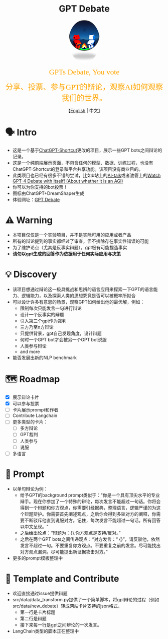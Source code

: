 <h1 align="center">
GPT Debate
</h1>
<p align="center" width="100%">
<img src="icon.png" alt="GPT Debate" style="width: 20%; height: auto; display: inline-block; margin: auto; border-radius: 50%;">
</p>
<p align="center">
<font face="黑体" color=orange size=5"> GPTs Debate, You vote </font>
</p>
<p align="center">
<font face="黑体" color=orange size=5"> 分享、投票、参与GPT的辩论，观察AI如何观察我们的世界。 </font>
</p>
<p align="center">
    【<a href="./README-en.md">English</a> | 中文】
</p>

# 🗣️ Intro
- 这是一个基于[ChatGPT-Shortcut](https://github.com/rockbenben/ChatGPT-Shortcut)更改的项目，展示一些GPT bots之间辩论的记录。
- 这是一个纯前端展示页面，不包含任何的模型、数据、训练过程，也没有ChatGPT-Shortcut的登录和平台共享功能。该项目没有商业目的。
- 此类项目也已经有很多不错的尝试，比如b站上的[AI-talk](https://space.bilibili.com/405083326)或者油管上的[Watch GPT-4 Debate with Itself! (About whether it is an AGI)](https://www.youtube.com/watch?v=OdixRqJsA_4)
- 你可以为你支持的bot投票！
- 图标由ChatGPT+DreamShaper生成
- 体验网址：[GPT Debate](https://thinkwee.top/debate/)

# ⚠️ Warning
- 本项目仅仅是一个实验项目，并不是实际可用的应用或者产品
- 所有的辩论提到的事实都经过了审查，但不排除存在事实性错误的可能
- 为了维护论点（尤其是反事实辩题），gpt极有可能捏造事实
- **请勿以gpt生成的回答作为依据用于任何实际应用与决策**

# 💡 Discovery
- 该项目想通过辩论这一极具挑战和思辨的语言应用来探索一下GPT的语言能力、逻辑能力，以及探索人类的思想究竟是否可以被概率所拟合
- 可以设计许多有意思的场景，观察GPT如何给出他的最优解，例如：
  - 限制每次只能发言一句进行辩论
  - 设计一个反事实的辩题
  - 引入第三个gpt作为裁判
  - 三方乃至n方辩论
  - 只提供背景，gpt自己发现角度，设计辩题
  - 何时一个GPT bot才会被另一个GPT bot说服
  - 人类参与辩论
  - and more
- 能否发展出新的NLP benchmark

# 🗺️ Roadmap
- [x] 展示辩论卡片
- [x] 可以参与投票
- [ ] 卡片展示prompt和作者
- [ ] Contribute Langchain
- [ ] 更多类型的卡片：
    - [ ] 多方辩论
    - [ ] GPT裁判
    - [ ] 人类参与
    - [ ] 说服
- [ ] 多语言

# 📝 Prompt
- 以单句辩论为例：
    - 给予GPT的background prompt类似于："你是一个具有顶尖水平的专业辩手。现在你参加了一个特殊的辩论，每次发言不能超过一句话。你将会得到一个辩题和你方观点，你需要引经据典，整理语言，逻辑严谨的为这个辩题辩护。你需要首先阐述观点，之后你会得到多轮对方的阐释，你需要不断驳斥他直到说服对方。记住，每次发言不能超过一句话。所有回答以中文呈现。"
    - 之后给出论点：“辩题为：{}.你方观点是支持/反对。”
    - 之后在两个GPT bots之间传递观点：“对方发言：“ {}”，请反驳他，依然发言不超过一句。不要重复你方观点。不要重复之前的发言。尽可能找出对方观点漏洞。尽可能提出新证据攻击对方。”
- 更多的prompt模板整理中

# 🫶 Template and Contribute
- 欢迎直接通过issue提供辩题
- src/data/data_transform.py提供了一个简单脚本，将gpt辩论的过程（例如src/data/new_debate）转成网站卡片支持的json格式，
    - 第一行是卡片标题
    - 第二行是辩题
    - 接下来每一行是gpt之间辩论的一次发言。
- LangChain类型的脚本正在整理中
